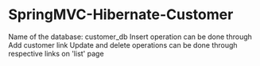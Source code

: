 # SpringMVC-Hibernate-Customer
Name of the database: customer_db
Insert operation can be done through Add customer link 
Update and delete operations can be done through respective links on 'list' page
